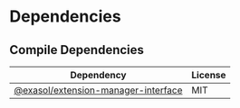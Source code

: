 <!-- @formatter:off -->
# Dependencies

## Compile Dependencies

| Dependency                               | License |
| ---------------------------------------- | ------- |
| [@exasol/extension-manager-interface][0] | MIT     |

[0]: https://registry.npmjs.org/@exasol/extension-manager-interface/-/extension-manager-interface-0.4.3.tgz
